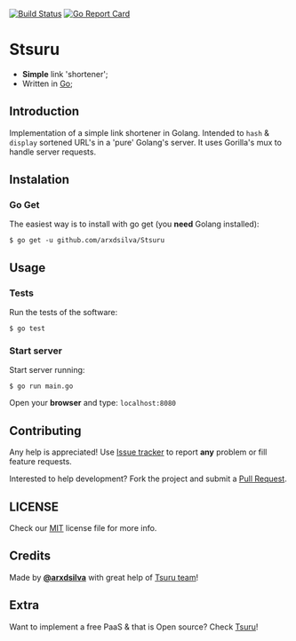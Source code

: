 [![Build Status](https://travis-ci.org/ArxdSilva/Stsuru.svg?branch=master)](https://travis-ci.org/ArxdSilva/Stsuru)
[![Go Report Card](https://goreportcard.com/badge/github.com/arxdsilva/Stsuru)](https://goreportcard.com/badge/github.com/arxdsilva/Stsuru)


# Stsuru

- **Simple** link 'shortener';
- Written in [Go](http://golang.org);

## Introduction
Implementation of a simple link shortener in Golang. Intended to `hash` & `display` sortened URL's in a 'pure' Golang's server. It uses Gorilla's mux to handle server requests.

## Instalation
### Go Get
The easiest way is to install with go get (you **need** Golang installed):
```shell
$ go get -u github.com/arxdsilva/Stsuru
```

## Usage
### Tests
Run the tests of the software:
```shell
$ go test
```
### Start server
Start server running:
```shell
$ go run main.go
```
Open your **browser** and type:
`localhost:8080`

## Contributing
Any help is appreciated! Use [Issue tracker](https://github.com/arxdsilva/stsuru/issues) to report **any** problem or fill feature requests.

Interested to help development? Fork the project and submit a [Pull Request](https://github.com/arxdsilva/stsuru/pulls).

## LICENSE
Check our [MIT](https://github.com/ArxdSilva/Stsuru/blob/master/LICENSE) license file for more info.

## Credits
Made by **[@arxdsilva](https://twitter.com/arxdsilva)** with great help of [Tsuru team](https://github.com/tsuru/tsuru)!

## Extra
Want to implement a free PaaS & that is Open source? Check [Tsuru](https://github.com/tsuru/tsuru)!
